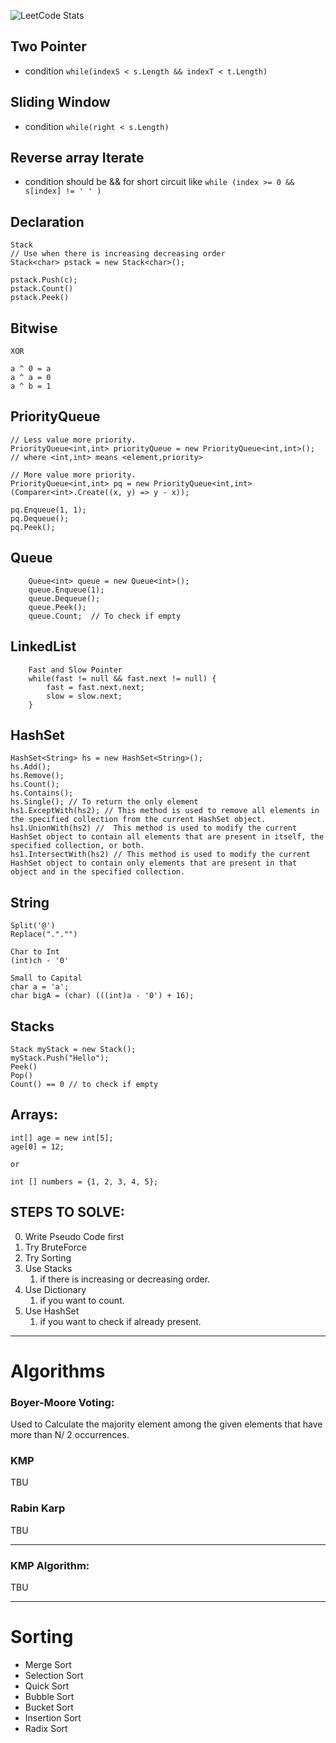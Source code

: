 ![LeetCode Stats](https://leetcard.jacoblin.cool/varunve?theme=dark&font=Stylish)

## Two Pointer
- condition `while(indexS < s.Length && indexT < t.Length) `

## Sliding Window
- condition `while(right < s.Length)`

## Reverse array Iterate
- condition should be && for short circuit like `while (index >= 0 && s[index] != ' ' )`

## Declaration

    Stack
    // Use when there is increasing decreasing order
    Stack<char> pstack = new Stack<char>();

    pstack.Push(c);
    pstack.Count()
    pstack.Peek()

## Bitwise

    XOR

    a ^ 0 = a
    a ^ a = 0
    a ^ b = 1

## PriorityQueue

    // Less value more priority.
    PriorityQueue<int,int> priorityQueue = new PriorityQueue<int,int>(); // where <int,int> means <element,priority>

    // More value more priority.
    PriorityQueue<int,int> pq = new PriorityQueue<int,int>(Comparer<int>.Create((x, y) => y - x));

    pq.Enqueue(1, 1);
    pq.Dequeue();
    pq.Peek();

## Queue

        Queue<int> queue = new Queue<int>();
        queue.Enqueue(1);
        queue.Dequeue();
        queue.Peek();
        queue.Count;  // To check if empty

## LinkedList

        Fast and Slow Pointer
        while(fast != null && fast.next != null) {
            fast = fast.next.next;
            slow = slow.next;
        }


## HashSet

    HashSet<String> hs = new HashSet<String>();
    hs.Add();
    hs.Remove();
    hs.Count();
    hs.Contains();
    hs.Single(); // To return the only element
    hs1.ExceptWith(hs2); // This method is used to remove all elements in the specified collection from the current HashSet object.
    hs1.UnionWith(hs2) //  This method is used to modify the current HashSet object to contain all elements that are present in itself, the specified collection, or both.
    hs1.IntersectWith(hs2) // This method is used to modify the current HashSet object to contain only elements that are present in that object and in the specified collection.

## String

    Split('@')
    Replace("."."")

    Char to Int
    (int)ch - '0'

    Small to Capital
    char a = 'a';
    char bigA = (char) (((int)a - '0') + 16);


## Stacks

    Stack myStack = new Stack();
    myStack.Push("Hello");
    Peek()
    Pop()
    Count() == 0 // to check if empty

## Arrays:

    int[] age = new int[5];
    age[0] = 12;

    or

    int [] numbers = {1, 2, 3, 4, 5};


## STEPS TO SOLVE:

0) Write Pseudo Code first
1) Try BruteForce
2) Try Sorting
3) Use Stacks
   1) if there is increasing or decreasing order.
4) Use Dictionary
   1) if you want to count.
5) Use HashSet
   1) if you want to check if already present.


<hr/>

# Algorithms

### Boyer-Moore Voting:
Used to Calculate the majority element among the given elements that have more than N/ 2 occurrences.

### KMP
TBU

### Rabin Karp
TBU

<hr/>

### KMP Algorithm:

TBU

<hr/>

# Sorting

- Merge Sort
- Selection Sort
- Quick Sort
- Bubble Sort
- Bucket Sort
- Insertion Sort
- Radix Sort
